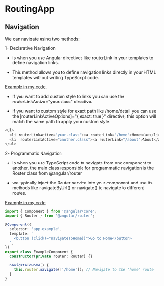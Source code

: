 # RoutingApp

## Navigation

We can navigate using two methods:

1- Declarative Navigation

- is when you use Angular directives like routerLink in your templates to define navigation links.

- This method allows you to define navigation links directly in your HTML templates without writing TypeScript code.

[Example in my code](https://github.com/OubaidaAkilan/Learning-Angular-2/blob/main/routing-app/src/app/app.component.html).

- If you want to add custom style to links you can use the routerLinkActive="your.class" directive.

- If you want to custom style for exact path like /home/detail you can use the [routerLinkActiveOptions]="{ exact: true }" directive, this option will match the same path to apply your custom style.

```typescript
<ul>
  <li routerLinkActive="your.class"><a routerLink="/home">Home</a></li>
  <li  routerLinkActive="another.class"><a routerLink="/about">About</a></li>
</ul>

```


2- Programmatic Navigation

- is when you use TypeScript code to navigate from one component to another, the main class  responsible for programmatic navigation is the Router class from @angular/router.  

- we typically inject the Router service into your component and use its methods like navigateByUrl() or navigate() to navigate to different routes.

[Example in my code](https://github.com/OubaidaAkilan/Learning-Angular-2/blob/main/routing-app/src/app/servers/servers.component.ts).

```typescript
import { Component } from '@angular/core';
import { Router } from '@angular/router';

@Component({
  selector: 'app-example',
  template: `
    <button (click)="navigateToHome()">Go to Home</button>
  `,
})
export class ExampleComponent {
  constructor(private router: Router) {}

  navigateToHome() {
    this.router.navigate(['/home']); // Navigate to the 'home' route
  }
}

```
